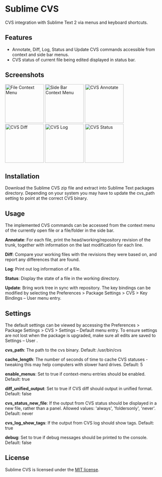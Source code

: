 Sublime CVS
============
CVS integration with Sublime Text 2 via menus and keyboard shortcuts.

Features
--------
- Annotate, Diff, Log, Status and Update CVS commands accessible from context and side bar menus.
- CVS status of current file being edited displayed in status bar.

Screenshots
-----------

<img alt="File Context Menu" src="https://raw.github.com/brianhornsby/www_brianhornsby_com/master/img/sublime_cvs_file_context_menu.png" height="128"/>
<img alt="Side Bar Context Menu" src="https://raw.github.com/brianhornsby/www_brianhornsby_com/master/img/sublime_cvs_side_bar_context_menu.png" height="128"/>
<img alt="CVS Annotate" src="https://raw.github.com/brianhornsby/www_brianhornsby_com/master/img/sublime_cvs_file_annotate.png" height="128"/>
<img alt="CVS Diff" src="https://raw.github.com/brianhornsby/www_brianhornsby_com/master/img/sublime_cvs_file_diff.png" height="128"/>
<img alt="CVS Log" src="https://raw.github.com/brianhornsby/www_brianhornsby_com/master/img/sublime_cvs_file_log.png" height="128"/>
<img alt="CVS Status" src="https://raw.github.com/brianhornsby/www_brianhornsby_com/master/img/sublime_cvs_file_status.png" height="128"/>

Installation
------------
Download the Sublime CVS zip file and extract into Sublime Text packages directory. Depending on your system you may have to update the cvs_path setting to point at the correct CVS binary.

Usage
-----
The implemented CVS commands can be accessed from the context menu of the currently open file or a file/folder in the side bar.

**Annotate**: For each file, print the head/working/repository revision of the trunk, together with information on the last modification for each line.

**Diff**: Compare your working files with the revisions they were based on, and report any differences that are found.

**Log**: Print out log information of a file.

**Status**: Display the state of a file in the working directory.

**Update**: Bring work tree in sync with repository. The key bindings can be modified by selecting the Preferences > Package Settings > CVS > Key Bindings – User menu entry.

Settings
--------
The default settings can be viewed by accessing the Preferences > Package Settings > CVS > Settings – Default menu entry. To ensure settings are not lost when the package is upgraded, make sure all edits are saved to Settings – User .

**cvs_path**: The path to the cvs binary. Default: /usr/bin/cvs

**cache_length**: The number of seconds of time to cache CVS statuses - tweaking this may help computers with slower hard drives. Default: 5

**enable_menus**: Set to true if context-menu entries should be enabled. Default: true

**diff_unified_output**: Set to true if CVS diff should output in unified format. Default: false

**cvs_status_new_file**: If the output from CVS status should be displayed in a new file, rather than a panel. Allowed values: 'always', 'foldersonly', 'never'. Default: never

**cvs_log_show_tags**: If the output from CVS log should show tags. Default: true

**debug**: Set to true if debug messages should be printed to the console. Default: false

License
-------
Sublime CVS is licensed under the [MIT license](https://raw.github.com/brianhornsby/sublime_cvs/master/LICENSE.txt).
